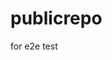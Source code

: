 # publicrepo
for e2e test





















































































































































































































































































































































































































































































































































































































































































































































































































































































































































































































































































































































































































































































































































































































































































































































































































































































































































































































































































































































































































































































































































































































































































































































